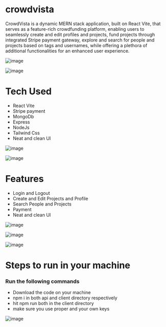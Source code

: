 # crowdvista

CrowdVista is a dynamic MERN stack application, built on React Vite, that serves as a feature-rich crowdfunding platform, enabling users to seamlessly create and edit profiles and projects, fund projects through integrated Stripe payment gateway, explore and search for people and projects based on tags and usernames, while offering a plethora of additional functionalities for an enhanced user experience.

![image](https://github.com/Aseem5047/crowdvista/assets/80787027/c52b85b5-25ab-4891-aba1-3c7fa582c9cd)

![image](https://github.com/Aseem5047/crowdvista/assets/80787027/9198bdfe-eb1c-42ef-b541-fe97f4e98d71)


# Tech Used
  * React Vite
  * Stripe payment
  * MongoDb
  * Express
  * NodeJs
  * Tailwind Css
  * Neat and clean UI

![image](https://github.com/Aseem5047/crowdvista/assets/80787027/05e86d07-fc16-4534-b0be-1067bf992c37)

![image](https://github.com/Aseem5047/crowdvista/assets/80787027/5e2d1c47-e299-4dbf-b560-f57d0d911fbc)

# Features
  * Login and Logout
  * Create and Edit Projects and Profile
  * Search People and Projects
  * Payment
  * Neat and clean UI

![image](https://github.com/Aseem5047/crowdvista/assets/80787027/48b56977-21c7-4962-9519-0ca68d283573)

![image](https://github.com/Aseem5047/crowdvista/assets/80787027/b55212d9-bdb8-4469-8002-2a518bc8af27)

![image](https://github.com/Aseem5047/crowdvista/assets/80787027/22f9d872-ef77-4fb8-b876-705bc85da8b6)

# Steps to run in your machine
### Run the following commands
  * Download the code on your machine
  * npm i in both api and client directory respectively
  * hit npm run both in the client directory 
  * make sure you use proper and your own keys 

![image](https://github.com/Aseem5047/crowdvista/assets/80787027/2ab74bf0-672f-4ea1-bd89-68945d99d3f1)









